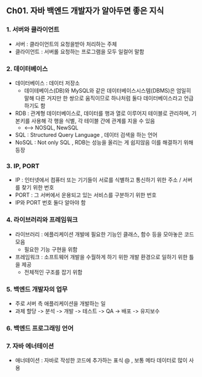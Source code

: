 Ch01. 자바 백엔드 개발자가 알아두면 좋은 지식
-----------------
### 1. 서버와 클라이언트
* 서버 : 클라이언트의 요청을받아 처리하는 주체
* 클라이언트 : 서버롤 요청하는 프로그램을 모두 일컬어 말함

### 2. 데이터베이스
* 데이터베이스 : 데이터 저장소
  * 데이테베이스(DB)와 MySQL와 같은 데이터베이스시스템(DBMS)은 엄일히 말해 다른 거지만 한 쌍으로 움직이므로 하나처럼 둘다 데이터베이스라고 언급하기도 함
* RDB : 관계형 데이터베이스로, 데이터를 행과 열로 이루어지 테이블로 관리하며, 기본키를 사용해 각 행을 식별, 각 테이블 간에 관계를 지을 수 있음
  * <--> NOSQL, NewSQL
* SQL : Structured Query Language , 데이터 검색을 하는 언어 
* NoSQL : Not only SQL , RDB는 성능을 올리는 게 쉽지않음 이를 해결하기 위해 등장
### 3. IP, PORT
* IP : 인터넷에서 컴퓨터 또는 기기들이 서로를 식별하고 통신하기 위한 주소 / 서버를 찾기 위한 번호
* PORT : 그 서버에서 운용되고 있는 서비스를 구분하기 위한 번호
* IP와 PORT 번호 둘다 알아야 함

### 4. 라이브러리와 프레임워크
* 라이브러리 : 에플리케이션 개발에 필요한 기능인 클래스, 함수 등을 모아놓은 코드 모음
  * 필요한 기능 구현을 위함
* 프레임워크 : 소프트웨어  개발을 수월하게 하기 위한 개발 환경으로 일하기 위한 틀을 제공
  * 전체적인 구조를 잡기 위함
  
### 5. 백엔드 개발자의 업무 
* 주로 서버 측 애플리케이션을 개발하는 일
* 과제 할당 -> 분석 -> 개발 -> 테스트 -> QA -> 배포 -> 유지보수

### 6. 백엔드 프로그래밍 언어
  
### 7. 자바 에너테이션
* 애너테이션 : 자바로 작성한 코드에 추가하는 표식 @ , 보통 메타 데이터로 많이 사용
